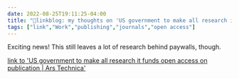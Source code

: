 ```yaml
---
date: 2022-08-25T19:11:25-04:00
title: "🔗linkblog: my thoughts on 'US government to make all research it funds open access on publication | Ars Technica'"
tags: ["link","Work","publishing","journals","open access"]
---
```

Exciting news! This still leaves a lot of research behind paywalls, though.
 

[link to 'US government to make all research it funds open access on publication | Ars Technica'](https://arstechnica.com/science/2022/08/us-government-to-make-all-research-it-funds-open-access-on-publication/)
